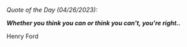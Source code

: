 *Quote of the Day (04/26/2023):*

_**Whether you think you can or think you can't, you're right..**_

Henry Ford